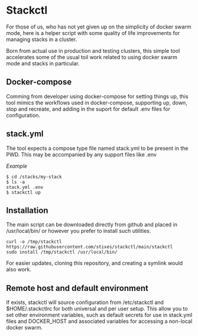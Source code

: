 # Stackctl

For those of us, who has not yet given up on the simplicity of docker swarm mode, here is a helper script with some quality of life improvements for managing stacks in a cluster.

Born from actual use in production and testing clusters, this simple tool accelerates some of the usual toil work related to using docker swarm mode and stacks in particular.

## Docker-compose

Comming from developer using docker-compose for setting things up, this tool mimics the workflows used in docker-compose, supporting up, down, stop and recreate, and adding in the suport for default .env files for configuration.

## stack.yml

The tool expects a compose type file named stack.yml to be present in the PWD. This may be accompanied by any support files like .env 

*Example*

    $ cd /stacks/my-stack
    $ ls -a
    stack.yml .env
    $ stackctl up

## Installation

The main script can be downloaded directly from github and placed in /usr/local/bin/ or however you prefer to install such utilities.

    curl -o /tmp/stackctl https://raw.githubusercontent.com/stixes/stackctl/main/stackctl
    sudo install /tmp/stackctl /usr/local/bin/

For easier updates, cloning this repository, and creating a symlink would also work.

## Remote host and default environment

If exists, stackctl will source configuration from /etc/stackctl and $HOME/.stackctlrc for both universal and per user setup. This allow you to set other environment variables, such as default secrets for use in stack.yml files and DOCKER\_HOST and associated variables for accessing a non-local docker swarm.



